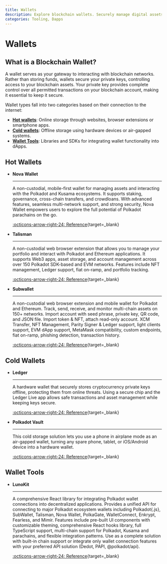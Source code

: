 ```yaml
---
title: Wallets
description: Explore blockchain wallets. Securely manage digital assets with hot wallets for online access or cold wallets for offline, enhanced security.
categories: Tooling, Dapps
---
```


# Wallets

## What is a Blockchain Wallet?

A wallet serves as your gateway to interacting with blockchain networks. Rather than storing funds, wallets secure your private keys, controlling access to your blockchain assets. Your private key provides complete control over all permitted transactions on your blockchain account, making it essential to keep it secure.

Wallet types fall into two categories based on their connection to the internet:

- **[Hot wallets](#hot-wallets)**: Online storage through websites, browser extensions or smartphone apps.
- **[Cold wallets](#cold-wallets)**: Offline storage using hardware devices or air-gapped systems.
- **[Wallet Tools](#wallet-tools)**: Libraries and SDKs for integrating wallet functionality into dApps.



## Hot Wallets

<div class="grid cards" markdown>

-   __Nova Wallet__

    ---

    A non-custodial, mobile-first wallet for managing assets and interacting with the Polkadot and Kusama ecosystems. It supports staking, governance, cross-chain transfers, and crowdloans. With advanced features, seamless multi-network support, and strong security, Nova Wallet empowers users to explore the full potential of Polkadot parachains on the go.

    [:octicons-arrow-right-24: Reference](https://novawallet.io/){target=\_blank}

-   __Talisman__

    ---

    A non-custodial web browser extension that allows you to manage your portfolio and interact with Polkadot and Ethereum applications. It supports Web3 apps, asset storage, and account management across over 150 Polkadot SDK-based and EVM networks. Features include NFT management, Ledger support, fiat on-ramp, and portfolio tracking.

    [:octicons-arrow-right-24: Reference](https://talisman.xyz/){target=\_blank}

-  __Subwallet__

    ---

    A non-custodial web browser extension and mobile wallet for Polkadot and Ethereum. Track, send, receive, and monitor multi-chain assets on 150+ networks. Import account with seed phrase, private key, QR code, and JSON file. Import token & NFT, attach read-only account. XCM Transfer, NFT Management, Parity Signer & Ledger support, light clients support, EVM dApp support, MetaMask compatibility, custom endpoints, fiat on-ramp, phishing detection, transaction history.

    [:octicons-arrow-right-24: Reference](https://www.subwallet.app/){target=\_blank}

</div>

## Cold Wallets

<div class="grid cards" markdown>

-   __Ledger__

    ---

    A hardware wallet that securely stores cryptocurrency private keys offline, protecting them from online threats. Using a secure chip and the Ledger Live app allows safe transactions and asset management while keeping keys secure.

    [:octicons-arrow-right-24: Reference](https://www.ledger.com/){target=\_blank}

-   __Polkadot Vault__

    ---

    This cold storage solution lets you use a phone in airplane mode as an air-gapped wallet, turning any spare phone, tablet, or iOS/Android device into a hardware wallet.

    [:octicons-arrow-right-24: Reference](https://vault.novasama.io/){target=\_blank}

</div>


</div>

## Wallet Tools

<div class="grid cards" markdown>

-   __LunoKit__

    ---

    A comprehensive React library for integrating Polkadot wallet connections into decentralized applications. Provides a unified API for connecting to major Polkadot ecosystem wallets including Polkadot{.js}, SubWallet, Talisman, Nova Wallet, PolkaGate, WalletConnect, Enkrypt, Fearless, and Mimir. Features include pre-built UI components with customizable theming, comprehensive React hooks library, full TypeScript support, multi-chain support for Polkadot, Kusama and parachains, and flexible integration patterns. Use as a complete solution with built-in chain support or integrate only wallet connection features with your preferred API solution (Dedot, PAPI, @polkadot/api).

    [:octicons-arrow-right-24: Reference](https://www.lunolab.xyz/){target=\_blank}


</div>
